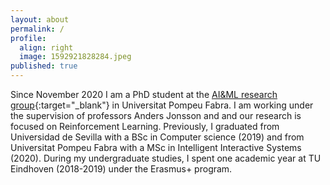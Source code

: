 ```yaml
---
layout: about
permalink: /
profile:
  align: right
  image: 1592921828284.jpeg
published: true
---
```


Since November 2020 I am a PhD student at the [AI&ML research group](https://www.upf.edu/web/ai-ml){:target="_blank"} in Universitat Pompeu Fabra. I am working under the supervision of professors Anders Jonsson and  and our research is focused on Reinforcement Learning. Previously, I graduated from Universidad de Sevilla with a BSc in Computer science (2019) and from Universitat Pompeu Fabra with a MSc in Intelligent Interactive Systems (2020). During my undergraduate studies, I spent one academic year at TU Eindhoven (2018-2019) under the Erasmus+ program.